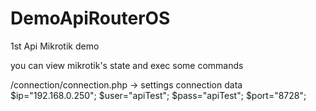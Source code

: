# DemoApiRouterOS
1st Api Mikrotik demo

you can view mikrotik's state and exec some commands

/connection/connection.php -> settings connection data
  $ip="192.168.0.250";
	$user="apiTest";
	$pass="apiTest";
	$port="8728";
